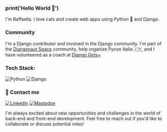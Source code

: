 ### print('Hello World 👋')
I'm Raffaella. I love cats and create web apps using Python 🐍 and Django.

### Community
I'm a Django contributor and involved in the Django community. I'm part of the [Djangonaut Space](https://djangonaut.space/) community, help organize Pycon Italia 🇮🇹, and I have volunteered as a coach at [Django Girls+](https://djangogirls.org/en/).


###  Tech Stack:
![Python](https://img.shields.io/badge/python-3670A0?style=flat&logo=python&logoColor=white) ![Django](https://img.shields.io/badge/Django-092E20?style=flat&logo=django&logoColor=white) 


### 💌 Contact me
[![LinkedIn](https://img.shields.io/badge/LinkedIn-0077B5?style=flat&logo=linkedin&logoColor=white)](https://www.linkedin.com/in/raffaella-suardini-backend-developer/)
[![Mastodon](https://img.shields.io/badge/-MASTODON-%232B90D9?style=flat&logo=mastodon&logoColor=white)](https://mastodon.social/@raffaellasuardini)

I'm always excited about new opportunities and challenges in the world of back-end and front-end development. Feel free to reach out if you'd like to collaborate or discuss potential roles!
